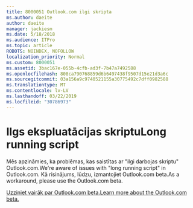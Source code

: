 ```yaml
---
title: 8000051 Outlook.com ilgi skripta
ms.author: daeite
author: daeite
manager: jackiesm
ms.date: 5/18/2018
ms.audience: ITPro
ms.topic: article
ROBOTS: NOINDEX, NOFOLLOW
localization_priority: Normal
ms.custom: 8000051
ms.assetid: 3bac167e-055b-4cfb-ad3f-7b47a7492588
ms.openlocfilehash: 808ca790768859d6b6497438f9507d15e21d3a6c
ms.sourcegitcommit: 03a156a9c9740521155a30775492c7dff0982588
ms.translationtype: MT
ms.contentlocale: lv-LV
ms.lasthandoff: 03/22/2019
ms.locfileid: "30786973"
---
```

# <a name="long-running-script"></a><span data-ttu-id="ed277-102">Ilgs ekspluatācijas skriptu</span><span class="sxs-lookup"><span data-stu-id="ed277-102">Long running script</span></span>

<span data-ttu-id="ed277-103">Mēs apzināmies, ka problēmas, kas saistītas ar "ilgi darbojas skriptu" Outlook.com.</span><span class="sxs-lookup"><span data-stu-id="ed277-103">We're aware of issues with "long running script" in Outlook.com.</span></span> <span data-ttu-id="ed277-104">Kā risinājums, lūdzu, izmantojiet Outlook.com beta.</span><span class="sxs-lookup"><span data-stu-id="ed277-104">As a workaround, please use the Outlook.com beta.</span></span>
  
[<span data-ttu-id="ed277-105">Uzziniet vairāk par Outlook.com beta.</span><span class="sxs-lookup"><span data-stu-id="ed277-105">Learn more about the Outlook.com beta.</span></span>](https://go.microsoft.com/fwlink/p/?linkid=874356)
  

